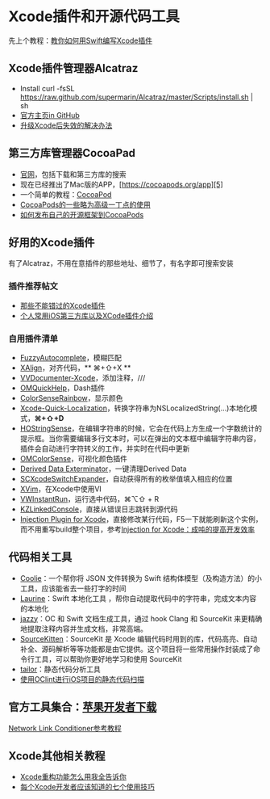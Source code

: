 # Xcode插件和开源代码工具
先上个教程：[教你如何用Swift编写Xcode插件][1]

## Xcode插件管理器Alcatraz
- Install
	curl -fsSL https://raw.github.com/supermarin/Alcatraz/master/Scripts/install.sh | sh
- [官方主页in GitHub][2]
 - [升级Xcode后失效的解决办法][3]

## 第三方库管理器CocoaPad
- [官网][4]，包括下载和第三方库的搜索
- 现在已经推出了Mac版的APP，[https://cocoapods.org/app][5]
- 一个简单的教程：[CocoaPod][6]
- [CocoaPods的一些略为高级一丁点的使用][7]
- [如何发布自己的开源框架到CocoaPods][8]

## 好用的Xcode插件
有了Alcatraz，不用在意插件的那些地址、细节了，有名字即可搜索安装
### 插件推荐帖文
- [那些不能错过的Xcode插件][9]
- [个人常用iOS第三方库以及XCode插件介绍][10]

### 自用插件清单
- [FuzzyAutocomplete][11]，模糊匹配
- [XAlign][12]，对齐代码，** ⌘+⇧+X **
- [VVDocumenter-Xcode][13]，添加注释，///
- [OMQuickHelp][14]，Dash插件　
- [ColorSenseRainbow][15]，显示颜色
- [Xcode-Quick-Localization][16]，转换字符串为NSLocalizedString(…)本地化模式，**⌘+⇧+D**
- [HOStringSense][17]，在编辑字符串的时候，它会在代码上方生成一个字数统计的提示框。当你需要编辑多行文本时，可以在弹出的文本框中编辑字符串内容，插件会自动进行字符转义的工作，并实时在代码中更新
- [OMColorSense][18]，可视化颜色插件
- [Derived Data Exterminator][19]，一键清理Derived Data
- [SCXcodeSwitchExpander][20]，自动获得所有的枚举值填入相应的位置
- [XVim][21]，在Xcode中使用VI
- [VWInstantRun][22]，运行选中代码，⌘⌥⇧ + R
- [KZLinkedConsole][23]，直接从错误日志跳转到源代码
- [Injection Plugin for Xcode][24]，直接修改某行代码，F5一下就能刷新这个实例，而不用重写build整个项目，参考[Injection for Xcode：成吨的提高开发效率][25]

## 代码相关工具
- [Coolie][26]：一个帮你将 JSON 文件转换为 Swift 结构体模型（及构造方法）的小工具，应该能省去一些打字的时间
- [Laurine][27]：Swift 本地化工具 ，帮你自动提取代码中的字符串，完成文本内容的本地化
- [jazzy][28]：OC 和 Swift 文档生成工具，通过 hook Clang 和 SourceKit 来更精确地提取注释内容并生成文档，非常高端。
- [SourceKitten][29]：SourceKit 是 Xcode 编辑代码时用到的库，代码高亮、自动补全、源码解析等等功能都是由它提供。这个项目将一些常用操作封装成了命令行工具，可以帮助你更好地学习和使用 SourceKit
- [tailor][30]：静态代码分析工具
- [使用OClint进行iOS项目的静态代码扫描][31]

## 官方工具集合：[苹果开发者下载][32]
[Network Link Conditioner参考教程][33]

## Xcode其他相关教程
- [Xcode重构功能怎么用我全告诉你][34]
- [每个Xcode开发者应该知道的七个使用技巧][35]

[1]:	http://www.cocoachina.com/swift/20151231/14837.html
[2]:	https://github.com/supermarin/Alcatraz
[3]:	http://conanwhf.gitcafe.io/2015/11/05/Alcatraz/
[4]:	https://cocoapods.org
[5]:	https://cocoapods.org/app
[6]:	http://conanwhf.gitcafe.io/2015/09/20/CocoaPod/
[7]:	http://supermao.cn/cocoapodsde-xie-lue-wei-gao-ji-ding-dian-de-shi-yong/
[8]:	http://www.jianshu.com/p/32ba94d41861 "如何发布自己的开源框架到CocoaPods"
[9]:	http://www.cocoachina.com/industry/20130918/7022.html
[10]:	http://adad184.com/2015/07/08/my-favorite-libraries-and-plugins/#Xcode%E6%8F%92%E4%BB%B6
[11]:	https://github.com/FuzzyAutocomplete/FuzzyAutocompletePlugin
[12]:	https://github.com/qfish/XAlign
[13]:	https://github.com/onevcat/VVDocumenter-Xcode
[14]:	https://github.com/omz/Dash-Plugin-for-Xcode
[15]:	https://github.com/NorthernRealities/ColorSenseRainbow "ColorSenseRainbow"
[16]:	https://github.com/nanaimostudio/Xcode-Quick-Localization "Xcode-Quick-Localization"
[17]:	https://github.com/holtwick/HOStringSense-for-Xcode "HOStringSense"
[18]:	https://github.com/omz/ColorSense-for-Xcode "OMColorSense"
[19]:	https://github.com/kattrali/deriveddata-exterminator "8.Derived Data Exterminator"
[20]:	https://github.com/stefanceriu/SCXcodeSwitchExpander "4.SCXcodeSwitchExpander"
[21]:	https://github.com/XVimProject/XVim "XVim"
[22]:	https://github.com/wangshengjia/VWInstantRun "VWInstantRun"
[23]:	https://github.com/krzysztofzablocki/KZLinkedConsole "KZLinkedConsole"
[24]:	https://github.com/johnno1962/injectionforxcode "Injection Plugin for Xcode"
[25]:	http://www.jianshu.com/p/27be46d5e5d4 "Injection for Xcode：成吨的提高开发效率"
[26]:	https://github.com/nixzhu/Coolie "Coolie"
[27]:	https://github.com/JiriTrecak/Laurine "Laurine"
[28]:	https://github.com/realm/jazzy "jazzy"
[29]:	https://github.com/jpsim/SourceKitten "SourceKitten"
[30]:	https://github.com/sleekbyte/tailor "tailor"
[31]:	http://blog.yourtion.com/static-code-analysis-ios-using-oclint.html
[32]:	https://developer.apple.com/downloads/index.action?q=Hardware%20IO%20Tools "苹果开发者下载"
[33]:	http://nshipster.cn/network-link-conditioner/ "Network Link Conditioner"
[34]:	http://www.jianshu.com/p/595b7f03e76a "Xcode重构功能怎么用我全告诉你"
[35]:	http://www.cocoachina.com/ios/20160304/15558.html